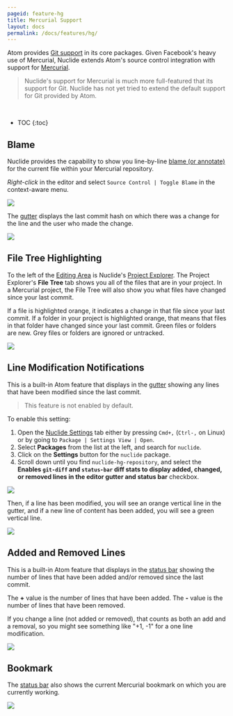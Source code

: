 ```yaml
---
pageid: feature-hg
title: Mercurial Support
layout: docs
permalink: /docs/features/hg/
---
```


Atom provides [Git support](https://atom.io/docs/v1.5.3/using-atom-version-control-in-atom) in its
core packages. Given Facebook's heavy use of Mercurial, Nuclide extends Atom's source control
integration with support for [Mercurial](https://www.mercurial-scm.org/).

> Nuclide's support for Mercurial is much more full-featured that its support for Git. Nuclide
> has not yet tried to extend the default support for Git provided by Atom.

<br/>

* TOC
{:toc}

## Blame

Nuclide provides the capability to show you line-by-line
[blame (or annotate)](https://selenic.com/hg/help/annotate) for the current file within your
Mercurial repository.

*Right-click* in the editor and select `Source Control | Toggle Blame` in the context-aware menu.

![](/static/images/docs/feature-hg-blame-access.png)

The [gutter](/docs/editor/basics/#gutter) displays the last commit hash on which there was a change for
the line and the user who made the change.

![](/static/images/docs/feature-hg-blame-gutter.png)

## File Tree Highlighting

To the left of the [Editing Area](/docs/editor/basics/#editing-area) is Nuclide's [Project Explorer](/docs/editor/basics/#project-explorer). The Project Explorer's **File Tree** tab shows you all of the files that are in your project. In a Mercurial project, the File Tree will also show you what files have changed since your last commit.

If a file is highlighted orange, it indicates a change in that file since your last commit. If a
folder in your project is highlighted orange, that means that files in that folder have changed
since your last commit. Green files or folders are new. Grey files or folders are ignored or
untracked.

![](/static/images/docs/feature-hg-file-tree-highlight.png)

## Line Modification Notifications

This is a built-in Atom feature that displays in the [gutter](/docs/editor/basics/#gutter) showing any lines
that have been modified since the last commit.

>This feature is not enabled by default.

To enable this setting:

1. Open the [Nuclide Settings](/docs/editor/basics/#preferences-pane) tab either by pressing `Cmd+,` (`Ctrl-,` on Linux) or by going to `Package | Settings View | Open`.  
2. Select **Packages** from the list at the left, and search for `nuclide`.  
3. Click on the **Settings** button for the `nuclide` package.
4. Scroll down until you find `nuclide-hg-repository`, and select the **Enables `git-diff` and `status-bar` diff stats to display added, changed, or removed lines in the editor gutter and status bar** checkbox.

![](/static/images/docs/feature-hg-line-mod-gutter-setting.png)

Then, if a line has been modified, you will see an orange vertical line in the gutter, and if a new line of
content has been added, you will see a green vertical line.

![](/static/images/docs/feature-hg-line-modifications.png)

## Added and Removed Lines

This is a built-in Atom feature that displays in the [status bar](/docs/editor/basics/#status-bar) showing the number of lines that have been added and/or removed since the last commit.

The **+** value is the number of lines that have been added. The **-** value is the number of lines
that have been removed.

If you change a line (not added or removed), that counts as both an add and a removal, so you
might see something like "+1, -1" for a one line modification.

![](/static/images/docs/feature-hg-number-of-line-changes.png)

## Bookmark

The [status bar](/docs/editor/basics/#status-bars) also shows the current Mercurial bookmark on
which you are currently working.

![](/static/images/docs/feature-hg-bookmark.png)
